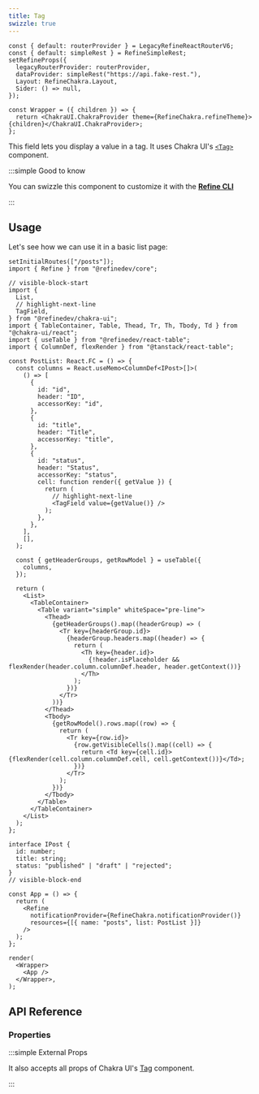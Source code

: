 ```yaml
---
title: Tag
swizzle: true
---
```


```tsx live shared
const { default: routerProvider } = LegacyRefineReactRouterV6;
const { default: simpleRest } = RefineSimpleRest;
setRefineProps({
  legacyRouterProvider: routerProvider,
  dataProvider: simpleRest("https://api.fake-rest."),
  Layout: RefineChakra.Layout,
  Sider: () => null,
});

const Wrapper = ({ children }) => {
  return <ChakraUI.ChakraProvider theme={RefineChakra.refineTheme}>{children}</ChakraUI.ChakraProvider>;
};
```

This field lets you display a value in a tag. It uses Chakra UI's [`<Tag>`](https://chakra-ui.com/docs/components/tag/usage) component.

:::simple Good to know

You can swizzle this component to customize it with the [**Refine CLI**](/docs/packages/list-of-packages)

:::

## Usage

Let's see how we can use it in a basic list page:

```tsx live url=http://localhost:3000 previewHeight=420px hideCode
setInitialRoutes(["/posts"]);
import { Refine } from "@refinedev/core";

// visible-block-start
import {
  List,
  // highlight-next-line
  TagField,
} from "@refinedev/chakra-ui";
import { TableContainer, Table, Thead, Tr, Th, Tbody, Td } from "@chakra-ui/react";
import { useTable } from "@refinedev/react-table";
import { ColumnDef, flexRender } from "@tanstack/react-table";

const PostList: React.FC = () => {
  const columns = React.useMemo<ColumnDef<IPost>[]>(
    () => [
      {
        id: "id",
        header: "ID",
        accessorKey: "id",
      },
      {
        id: "title",
        header: "Title",
        accessorKey: "title",
      },
      {
        id: "status",
        header: "Status",
        accessorKey: "status",
        cell: function render({ getValue }) {
          return (
            // highlight-next-line
            <TagField value={getValue()} />
          );
        },
      },
    ],
    [],
  );

  const { getHeaderGroups, getRowModel } = useTable({
    columns,
  });

  return (
    <List>
      <TableContainer>
        <Table variant="simple" whiteSpace="pre-line">
          <Thead>
            {getHeaderGroups().map((headerGroup) => (
              <Tr key={headerGroup.id}>
                {headerGroup.headers.map((header) => {
                  return (
                    <Th key={header.id}>
                      {!header.isPlaceholder && flexRender(header.column.columnDef.header, header.getContext())}
                    </Th>
                  );
                })}
              </Tr>
            ))}
          </Thead>
          <Tbody>
            {getRowModel().rows.map((row) => {
              return (
                <Tr key={row.id}>
                  {row.getVisibleCells().map((cell) => {
                    return <Td key={cell.id}>{flexRender(cell.column.columnDef.cell, cell.getContext())}</Td>;
                  })}
                </Tr>
              );
            })}
          </Tbody>
        </Table>
      </TableContainer>
    </List>
  );
};

interface IPost {
  id: number;
  title: string;
  status: "published" | "draft" | "rejected";
}
// visible-block-end

const App = () => {
  return (
    <Refine
      notificationProvider={RefineChakra.notificationProvider()}
      resources={[{ name: "posts", list: PostList }]}
    />
  );
};

render(
  <Wrapper>
    <App />
  </Wrapper>,
);
```

## API Reference

### Properties

<PropsTable module="@refinedev/chakra-ui/TagField" value-description="Tag content" />

:::simple External Props

It also accepts all props of Chakra UI's [Tag](https://chakra-ui.com/docs/components/tag/usage) component.

:::
